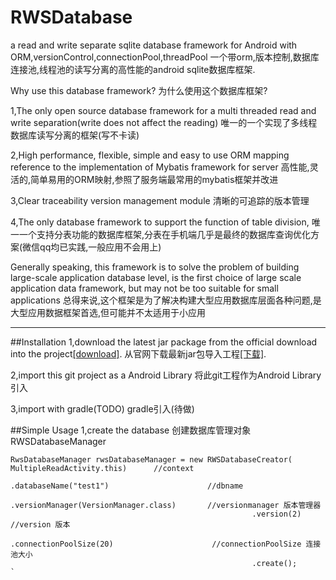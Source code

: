 # RWSDatabase
a read and write  separate sqlite database framework for Android with ORM,versionControl,connectionPool,threadPool
一个带orm,版本控制,数据库连接池,线程池的读写分离的高性能的android sqlite数据库框架.

Why use this database framework?
为什么使用这个数据库框架?

1,The only open source database framework for a multi threaded read and write separation(write does not affect the reading)
唯一的一个实现了多线程数据库读写分离的框架(写不卡读)

2,High performance, flexible, simple and easy to use ORM mapping reference to the implementation of Mybatis framework for server
高性能,灵活的,简单易用的ORM映射,参照了服务端最常用的mybatis框架并改进

3,Clear traceability version management module
清晰的可追踪的版本管理

4,The only database framework to support the function of table division,
唯一一个支持分表功能的数据库框架,分表在手机端几乎是最终的数据库查询优化方案(微信qq均已实践,一般应用不会用上)

Generally speaking, this framework is to solve the problem of building large-scale application database level, is the first choice of large scale application data framework, but may not be too suitable for small applications
总得来说,这个框架是为了解决构建大型应用数据库层面各种问题,是大型应用数据框架首选,但可能并不太适用于小应用
***
##Installation
1,download the latest jar package from the official download into the project[[download]](wwww.codeingdie.com/RWSDatabase).
从官网下载最新jar包导入工程[[下载]](wwww.codeingdie.com/RWSDatabase).

2,import this git project as a Android Library
将此git工程作为Android Library引入

3,import with gradle(TODO)
gradle引入(待做)



##Simple Usage
1,create the database
  创建数据库管理对象RWSDatabaseManager
  ```
  RwsDatabaseManager rwsDatabaseManager = new RWSDatabaseCreator( MultipleReadActivity.this)      //context
                                                        .databaseName("test1")                      //dbname
                                                        .versionManager(VersionManager.class)       //versionmanager 版本管理器
                                                        .version(2)                                  //version 版本
                                                        .connectionPoolSize(20)                      //connectionPoolSize 连接池大小
                                                        .create();       `
  ```